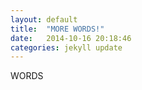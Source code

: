 ```yaml
---
layout: default
title:  "MORE WORDS!"
date:   2014-10-16 20:18:46
categories: jekyll update
---
```


WORDS